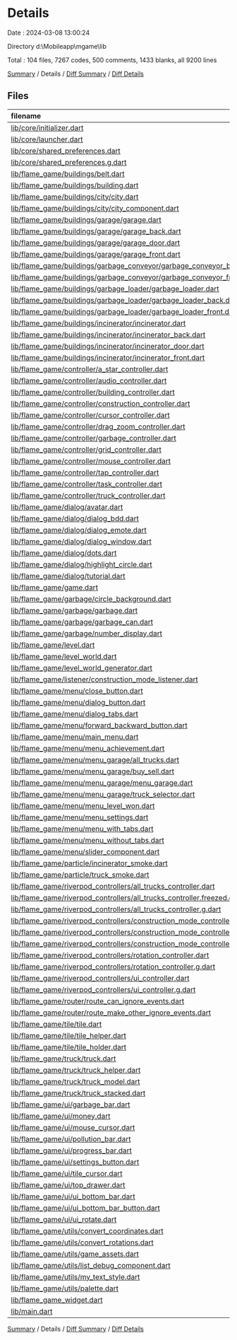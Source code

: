 # Details

Date : 2024-03-08 13:00:24

Directory d:\\Mobileapp\\mgame\\lib

Total : 104 files,  7267 codes, 500 comments, 1433 blanks, all 9200 lines

[Summary](results.md) / Details / [Diff Summary](diff.md) / [Diff Details](diff-details.md)

## Files
| filename | language | code | comment | blank | total |
| :--- | :--- | ---: | ---: | ---: | ---: |
| [lib/core/initializer.dart](/lib/core/initializer.dart) | Dart | 41 | 0 | 6 | 47 |
| [lib/core/launcher.dart](/lib/core/launcher.dart) | Dart | 17 | 0 | 3 | 20 |
| [lib/core/shared_preferences.dart](/lib/core/shared_preferences.dart) | Dart | 5 | 0 | 3 | 8 |
| [lib/core/shared_preferences.g.dart](/lib/core/shared_preferences.g.dart) | Dart | 13 | 7 | 6 | 26 |
| [lib/flame_game/buildings/belt.dart](/lib/flame_game/buildings/belt.dart) | Dart | 43 | 0 | 10 | 53 |
| [lib/flame_game/buildings/building.dart](/lib/flame_game/buildings/building.dart) | Dart | 103 | 8 | 30 | 141 |
| [lib/flame_game/buildings/city/city.dart](/lib/flame_game/buildings/city/city.dart) | Dart | 99 | 3 | 24 | 126 |
| [lib/flame_game/buildings/city/city_component.dart](/lib/flame_game/buildings/city/city_component.dart) | Dart | 35 | 0 | 10 | 45 |
| [lib/flame_game/buildings/garage/garage.dart](/lib/flame_game/buildings/garage/garage.dart) | Dart | 153 | 0 | 29 | 182 |
| [lib/flame_game/buildings/garage/garage_back.dart](/lib/flame_game/buildings/garage/garage_back.dart) | Dart | 36 | 0 | 9 | 45 |
| [lib/flame_game/buildings/garage/garage_door.dart](/lib/flame_game/buildings/garage/garage_door.dart) | Dart | 64 | 0 | 14 | 78 |
| [lib/flame_game/buildings/garage/garage_front.dart](/lib/flame_game/buildings/garage/garage_front.dart) | Dart | 36 | 0 | 10 | 46 |
| [lib/flame_game/buildings/garbage_conveyor/garbage_conveyor_back.dart](/lib/flame_game/buildings/garbage_conveyor/garbage_conveyor_back.dart) | Dart | 19 | 0 | 8 | 27 |
| [lib/flame_game/buildings/garbage_conveyor/garbage_conveyor_front.dart](/lib/flame_game/buildings/garbage_conveyor/garbage_conveyor_front.dart) | Dart | 19 | 0 | 8 | 27 |
| [lib/flame_game/buildings/garbage_loader/garbage_loader.dart](/lib/flame_game/buildings/garbage_loader/garbage_loader.dart) | Dart | 139 | 0 | 27 | 166 |
| [lib/flame_game/buildings/garbage_loader/garbage_loader_back.dart](/lib/flame_game/buildings/garbage_loader/garbage_loader_back.dart) | Dart | 36 | 0 | 11 | 47 |
| [lib/flame_game/buildings/garbage_loader/garbage_loader_front.dart](/lib/flame_game/buildings/garbage_loader/garbage_loader_front.dart) | Dart | 79 | 0 | 15 | 94 |
| [lib/flame_game/buildings/incinerator/incinerator.dart](/lib/flame_game/buildings/incinerator/incinerator.dart) | Dart | 159 | 0 | 33 | 192 |
| [lib/flame_game/buildings/incinerator/incinerator_back.dart](/lib/flame_game/buildings/incinerator/incinerator_back.dart) | Dart | 36 | 0 | 9 | 45 |
| [lib/flame_game/buildings/incinerator/incinerator_door.dart](/lib/flame_game/buildings/incinerator/incinerator_door.dart) | Dart | 65 | 0 | 15 | 80 |
| [lib/flame_game/buildings/incinerator/incinerator_front.dart](/lib/flame_game/buildings/incinerator/incinerator_front.dart) | Dart | 36 | 0 | 10 | 46 |
| [lib/flame_game/controller/a_star_controller.dart](/lib/flame_game/controller/a_star_controller.dart) | Dart | 79 | 15 | 26 | 120 |
| [lib/flame_game/controller/audio_controller.dart](/lib/flame_game/controller/audio_controller.dart) | Dart | 12 | 0 | 4 | 16 |
| [lib/flame_game/controller/building_controller.dart](/lib/flame_game/controller/building_controller.dart) | Dart | 76 | 14 | 15 | 105 |
| [lib/flame_game/controller/construction_controller.dart](/lib/flame_game/controller/construction_controller.dart) | Dart | 59 | 6 | 17 | 82 |
| [lib/flame_game/controller/cursor_controller.dart](/lib/flame_game/controller/cursor_controller.dart) | Dart | 73 | 21 | 17 | 111 |
| [lib/flame_game/controller/drag_zoom_controller.dart](/lib/flame_game/controller/drag_zoom_controller.dart) | Dart | 166 | 12 | 26 | 204 |
| [lib/flame_game/controller/garbage_controller.dart](/lib/flame_game/controller/garbage_controller.dart) | Dart | 95 | 21 | 25 | 141 |
| [lib/flame_game/controller/grid_controller.dart](/lib/flame_game/controller/grid_controller.dart) | Dart | 314 | 20 | 27 | 361 |
| [lib/flame_game/controller/mouse_controller.dart](/lib/flame_game/controller/mouse_controller.dart) | Dart | 49 | 7 | 12 | 68 |
| [lib/flame_game/controller/tap_controller.dart](/lib/flame_game/controller/tap_controller.dart) | Dart | 46 | 10 | 7 | 63 |
| [lib/flame_game/controller/task_controller.dart](/lib/flame_game/controller/task_controller.dart) | Dart | 256 | 30 | 43 | 329 |
| [lib/flame_game/controller/truck_controller.dart](/lib/flame_game/controller/truck_controller.dart) | Dart | 73 | 5 | 22 | 100 |
| [lib/flame_game/dialog/avatar.dart](/lib/flame_game/dialog/avatar.dart) | Dart | 62 | 0 | 16 | 78 |
| [lib/flame_game/dialog/dialog_bdd.dart](/lib/flame_game/dialog/dialog_bdd.dart) | Dart | 29 | 1 | 4 | 34 |
| [lib/flame_game/dialog/dialog_emote.dart](/lib/flame_game/dialog/dialog_emote.dart) | Dart | 65 | 0 | 11 | 76 |
| [lib/flame_game/dialog/dialog_window.dart](/lib/flame_game/dialog/dialog_window.dart) | Dart | 96 | 0 | 17 | 113 |
| [lib/flame_game/dialog/dots.dart](/lib/flame_game/dialog/dots.dart) | Dart | 83 | 0 | 9 | 92 |
| [lib/flame_game/dialog/highlight_circle.dart](/lib/flame_game/dialog/highlight_circle.dart) | Dart | 39 | 0 | 10 | 49 |
| [lib/flame_game/dialog/tutorial.dart](/lib/flame_game/dialog/tutorial.dart) | Dart | 31 | 0 | 8 | 39 |
| [lib/flame_game/game.dart](/lib/flame_game/game.dart) | Dart | 178 | 65 | 52 | 295 |
| [lib/flame_game/garbage/circle_background.dart](/lib/flame_game/garbage/circle_background.dart) | Dart | 22 | 0 | 6 | 28 |
| [lib/flame_game/garbage/garbage.dart](/lib/flame_game/garbage/garbage.dart) | Dart | 36 | 0 | 12 | 48 |
| [lib/flame_game/garbage/garbage_can.dart](/lib/flame_game/garbage/garbage_can.dart) | Dart | 64 | 0 | 17 | 81 |
| [lib/flame_game/garbage/number_display.dart](/lib/flame_game/garbage/number_display.dart) | Dart | 34 | 0 | 11 | 45 |
| [lib/flame_game/level.dart](/lib/flame_game/level.dart) | Dart | 60 | 6 | 14 | 80 |
| [lib/flame_game/level_world.dart](/lib/flame_game/level_world.dart) | Dart | 85 | 31 | 21 | 137 |
| [lib/flame_game/level_world_generator.dart](/lib/flame_game/level_world_generator.dart) | Dart | 102 | 8 | 10 | 120 |
| [lib/flame_game/listener/construction_mode_listener.dart](/lib/flame_game/listener/construction_mode_listener.dart) | Dart | 50 | 3 | 8 | 61 |
| [lib/flame_game/menu/close_button.dart](/lib/flame_game/menu/close_button.dart) | Dart | 30 | 0 | 8 | 38 |
| [lib/flame_game/menu/dialog_button.dart](/lib/flame_game/menu/dialog_button.dart) | Dart | 84 | 0 | 13 | 97 |
| [lib/flame_game/menu/dialog_tabs.dart](/lib/flame_game/menu/dialog_tabs.dart) | Dart | 54 | 0 | 10 | 64 |
| [lib/flame_game/menu/forward_backward_button.dart](/lib/flame_game/menu/forward_backward_button.dart) | Dart | 35 | 0 | 9 | 44 |
| [lib/flame_game/menu/main_menu.dart](/lib/flame_game/menu/main_menu.dart) | Dart | 52 | 0 | 9 | 61 |
| [lib/flame_game/menu/menu_achievement.dart](/lib/flame_game/menu/menu_achievement.dart) | Dart | 46 | 6 | 10 | 62 |
| [lib/flame_game/menu/menu_garage/all_trucks.dart](/lib/flame_game/menu/menu_garage/all_trucks.dart) | Dart | 128 | 0 | 18 | 146 |
| [lib/flame_game/menu/menu_garage/buy_sell.dart](/lib/flame_game/menu/menu_garage/buy_sell.dart) | Dart | 92 | 1 | 20 | 113 |
| [lib/flame_game/menu/menu_garage/menu_garage.dart](/lib/flame_game/menu/menu_garage/menu_garage.dart) | Dart | 14 | 0 | 2 | 16 |
| [lib/flame_game/menu/menu_garage/truck_selector.dart](/lib/flame_game/menu/menu_garage/truck_selector.dart) | Dart | 39 | 0 | 11 | 50 |
| [lib/flame_game/menu/menu_level_won.dart](/lib/flame_game/menu/menu_level_won.dart) | Dart | 52 | 9 | 10 | 71 |
| [lib/flame_game/menu/menu_settings.dart](/lib/flame_game/menu/menu_settings.dart) | Dart | 112 | 30 | 22 | 164 |
| [lib/flame_game/menu/menu_with_tabs.dart](/lib/flame_game/menu/menu_with_tabs.dart) | Dart | 62 | 0 | 14 | 76 |
| [lib/flame_game/menu/menu_without_tabs.dart](/lib/flame_game/menu/menu_without_tabs.dart) | Dart | 32 | 0 | 7 | 39 |
| [lib/flame_game/menu/slider_component.dart](/lib/flame_game/menu/slider_component.dart) | Dart | 88 | 0 | 25 | 113 |
| [lib/flame_game/particle/incinerator_smoke.dart](/lib/flame_game/particle/incinerator_smoke.dart) | Dart | 47 | 1 | 7 | 55 |
| [lib/flame_game/particle/truck_smoke.dart](/lib/flame_game/particle/truck_smoke.dart) | Dart | 49 | 1 | 8 | 58 |
| [lib/flame_game/riverpod_controllers/all_trucks_controller.dart](/lib/flame_game/riverpod_controllers/all_trucks_controller.dart) | Dart | 32 | 6 | 9 | 47 |
| [lib/flame_game/riverpod_controllers/all_trucks_controller.freezed.dart](/lib/flame_game/riverpod_controllers/all_trucks_controller.freezed.dart) | Dart | 121 | 16 | 24 | 161 |
| [lib/flame_game/riverpod_controllers/all_trucks_controller.g.dart](/lib/flame_game/riverpod_controllers/all_trucks_controller.g.dart) | Dart | 15 | 7 | 6 | 28 |
| [lib/flame_game/riverpod_controllers/construction_mode_controller.dart](/lib/flame_game/riverpod_controllers/construction_mode_controller.dart) | Dart | 55 | 0 | 11 | 66 |
| [lib/flame_game/riverpod_controllers/construction_mode_controller.freezed.dart](/lib/flame_game/riverpod_controllers/construction_mode_controller.freezed.dart) | Dart | 164 | 15 | 23 | 202 |
| [lib/flame_game/riverpod_controllers/construction_mode_controller.g.dart](/lib/flame_game/riverpod_controllers/construction_mode_controller.g.dart) | Dart | 15 | 7 | 6 | 28 |
| [lib/flame_game/riverpod_controllers/rotation_controller.dart](/lib/flame_game/riverpod_controllers/rotation_controller.dart) | Dart | 58 | 0 | 9 | 67 |
| [lib/flame_game/riverpod_controllers/rotation_controller.g.dart](/lib/flame_game/riverpod_controllers/rotation_controller.g.dart) | Dart | 15 | 7 | 6 | 28 |
| [lib/flame_game/riverpod_controllers/ui_controller.dart](/lib/flame_game/riverpod_controllers/ui_controller.dart) | Dart | 82 | 0 | 9 | 91 |
| [lib/flame_game/riverpod_controllers/ui_controller.g.dart](/lib/flame_game/riverpod_controllers/ui_controller.g.dart) | Dart | 15 | 7 | 6 | 28 |
| [lib/flame_game/router/route_can_ignore_events.dart](/lib/flame_game/router/route_can_ignore_events.dart) | Dart | 7 | 0 | 2 | 9 |
| [lib/flame_game/router/route_make_other_ignore_events.dart](/lib/flame_game/router/route_make_other_ignore_events.dart) | Dart | 18 | 0 | 5 | 23 |
| [lib/flame_game/tile/tile.dart](/lib/flame_game/tile/tile.dart) | Dart | 255 | 4 | 43 | 302 |
| [lib/flame_game/tile/tile_helper.dart](/lib/flame_game/tile/tile_helper.dart) | Dart | 328 | 1 | 14 | 343 |
| [lib/flame_game/tile/tile_holder.dart](/lib/flame_game/tile/tile_holder.dart) | Dart | 12 | 0 | 6 | 18 |
| [lib/flame_game/truck/truck.dart](/lib/flame_game/truck/truck.dart) | Dart | 191 | 34 | 44 | 269 |
| [lib/flame_game/truck/truck_helper.dart](/lib/flame_game/truck/truck_helper.dart) | Dart | 68 | 0 | 6 | 74 |
| [lib/flame_game/truck/truck_model.dart](/lib/flame_game/truck/truck_model.dart) | Dart | 58 | 0 | 5 | 63 |
| [lib/flame_game/truck/truck_stacked.dart](/lib/flame_game/truck/truck_stacked.dart) | Dart | 71 | 0 | 14 | 85 |
| [lib/flame_game/ui/garbage_bar.dart](/lib/flame_game/ui/garbage_bar.dart) | Dart | 17 | 0 | 5 | 22 |
| [lib/flame_game/ui/money.dart](/lib/flame_game/ui/money.dart) | Dart | 103 | 2 | 19 | 124 |
| [lib/flame_game/ui/mouse_cursor.dart](/lib/flame_game/ui/mouse_cursor.dart) | Dart | 91 | 0 | 19 | 110 |
| [lib/flame_game/ui/pollution_bar.dart](/lib/flame_game/ui/pollution_bar.dart) | Dart | 17 | 0 | 5 | 22 |
| [lib/flame_game/ui/progress_bar.dart](/lib/flame_game/ui/progress_bar.dart) | Dart | 178 | 0 | 29 | 207 |
| [lib/flame_game/ui/settings_button.dart](/lib/flame_game/ui/settings_button.dart) | Dart | 34 | 0 | 9 | 43 |
| [lib/flame_game/ui/tile_cursor.dart](/lib/flame_game/ui/tile_cursor.dart) | Dart | 66 | 0 | 19 | 85 |
| [lib/flame_game/ui/top_drawer.dart](/lib/flame_game/ui/top_drawer.dart) | Dart | 16 | 0 | 4 | 20 |
| [lib/flame_game/ui/ui_bottom_bar.dart](/lib/flame_game/ui/ui_bottom_bar.dart) | Dart | 30 | 0 | 6 | 36 |
| [lib/flame_game/ui/ui_bottom_bar_button.dart](/lib/flame_game/ui/ui_bottom_bar_button.dart) | Dart | 46 | 0 | 9 | 55 |
| [lib/flame_game/ui/ui_rotate.dart](/lib/flame_game/ui/ui_rotate.dart) | Dart | 46 | 0 | 11 | 57 |
| [lib/flame_game/utils/convert_coordinates.dart](/lib/flame_game/utils/convert_coordinates.dart) | Dart | 54 | 0 | 13 | 67 |
| [lib/flame_game/utils/convert_rotations.dart](/lib/flame_game/utils/convert_rotations.dart) | Dart | 238 | 12 | 27 | 277 |
| [lib/flame_game/utils/game_assets.dart](/lib/flame_game/utils/game_assets.dart) | Dart | 38 | 20 | 19 | 77 |
| [lib/flame_game/utils/list_debug_component.dart](/lib/flame_game/utils/list_debug_component.dart) | Dart | 15 | 15 | 4 | 34 |
| [lib/flame_game/utils/my_text_style.dart](/lib/flame_game/utils/my_text_style.dart) | Dart | 18 | 0 | 8 | 26 |
| [lib/flame_game/utils/palette.dart](/lib/flame_game/utils/palette.dart) | Dart | 17 | 0 | 2 | 19 |
| [lib/flame_game_widget.dart](/lib/flame_game_widget.dart) | Dart | 50 | 0 | 9 | 59 |
| [lib/main.dart](/lib/main.dart) | Dart | 30 | 6 | 8 | 44 |

[Summary](results.md) / Details / [Diff Summary](diff.md) / [Diff Details](diff-details.md)